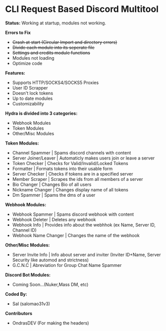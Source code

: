 # CLI Request Based Discord Multitool

**Status:** Working at startup, modules not working.

**Errors to Fix**
- ~~Crash at start (Circular Import and directory errors)~~
- ~~Divide each module into its seperate file~~
- ~~Settings and credits module functions~~
- Modules not loading
- Optimize code
  
**Features:**
- Supports HTTP/SOCKS4/SOCKS5 Proxies
- User ID Scrapper
- Doesn't lock tokens
- Up to date modules
- Customizability

  
**Hydra is divided into 3 categories:**
- Webhook Modules
- Token Modules
- Other/Misc Modules

  
**Token Modules:**
- Channel Spammer         | Spams discord channels with content
- Server Joiner/Leaver    | Automaticly makes users join or leave a server
- Token Checker           | Checks for Valid/Invalid/Locked Tokens
- Formatter               | Formats tokens into their usable form
- Server Checker          | Checks if tokens are in a specified server
- Member Scraper          | Scrapes the ids from all members of a server
- Bio Changer             | Changes Bio of all users
- Nickname Changer        | Changes display name of all tokens
- Dm Spammer              | Spams the dms of a user


**Webhook Modules:**
- Webhook Spammer         | Spams discord webhook with content
- Webhook Deleter         | Deletes any webhook
- Webhook Info            | Provides info about the webhhok (ex Name, Server ID, Channel ID)
- Webhook Name Changer    | Changes the name of the webhook


**Other/Misc Modules:**
- Server Invite Info      | Info about server and inviter (Inviter ID+Name, Server Security like automod and strictness)
- G.C.N.C                 | Abreviation for Group Chat Name Spammer

  
**Discord Bot Modules:**
- Coming Soon...(Nuker,Mass DM, etc)

**Coded By:**
- Sal (salomao31v3)

**Contributors**
- OndrasDEV (For making the headers)


